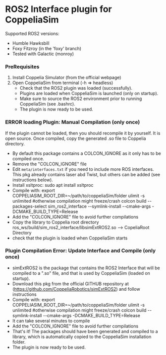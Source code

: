 # ROS2 Interface plugin for CoppeliaSim

Supported ROS2 versions:

 - Humble Hawksbill
 - Foxy Fitzroy (in the 'foxy' branch)
 - Tested with Galactic (monroy)


### PreRequisites
1. Install Coppelia Simulator (from the official webpage)
2. Open CoppeliaSim from terminal (-h => headless)
    - Check that the ROS2 plugin was loaded (successfully).
    - Plugins are loaded when CoppeliaSim is launched (only on startup). 
    - Make sure to source the ROS2 environment prior to running CoppeliaSim (see .bashrc).
    - The plugin is now ready to be used.

    
### ERROR loading Plugin: Manual Compilation (only once)
If the plugin cannot be loaded, then you should recompile it by yourself. It is open source. Once compiled, copy the generated .so file to Coppelia directory.
- By default this package contains a COLCON_IGNORE as it only has to be compiled once.
- Remove the "COLCON_IGNORE" file
- Edit `meta/interfaces.txt` if you need to include more ROS interfaces. This pkg already contains laser abd Twist, but others can be added (see instructions below).
- Install xsltproc:
    sudo apt install xsltproc 
- Compile with:
    export COPPELIASIM_ROOT_DIR=~/path/to/coppeliaSim/folder
    ulimit -s unlimited #otherwise compilation might freeze/crash
    colcon build --packages-select sim_ros2_interface --symlink-install --cmake-args -DCMAKE_BUILD_TYPE=Release
- Add the "COLCON_IGNORE" file to avoid further compilations
- Copy the library to Coppelia root directory
    ros_ws/build/sim_ros2_interface/libsimExtROS2.so --> CopeliaRoot Directory
- check that the plugin is loaded when CoppeliaSim starts


### Plugin Compilation Error: Update Interface and Compile (only once)
- simExtROS2 is the package that contains the ROS2 Interface that will be compiled to a ".so" file, and that is used by CoppeliaSim (loaded on startup).
- Download this pkg from the official GITHUB repository at (https://github.com/CoppeliaRobotics/simExtROS2) and follow instructions
- Compile with:
    export COPPELIASIM_ROOT_DIR=~/path/to/coppeliaSim/folder
    ulimit -s unlimited #otherwise compilation might freeze/crash
    colcon build --symlink-install --cmake-args -DCMAKE_BUILD_TYPE=Release
- It can take several minutes to compile
- Add the "COLCON_IGNORE" file to avoid further compilations
- That's it! The packages should have been generated and compiled to a library, which is automatically copied to the CoppeliaSim installation folder. 
- The plugin is now ready to be used.
